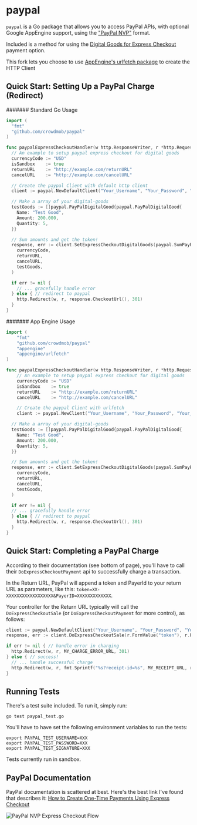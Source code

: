 paypal
======

`paypal` is a Go package that allows you to access PayPal APIs, with optional Google AppEngine support, using the  ["PayPal NVP"](https://cms.paypal.com/us/cgi-bin/?cmd=_render-content&content_ID=developer/e_howto_api_nvp_NVPAPIOverview#id09C2F0G0C7U) format.

Included is a method for using the [Digital Goods for Express Checkout](https://cms.paypal.com/us/cgi-bin/?cmd=_render-content&content_ID=developer/e_howto_api_IntegratingExpressCheckoutDG) payment option.

This fork lets you choose to use [AppEngine's urlfetch package](https://developers.google.com/appengine/docs/go/urlfetch/overview) to create the HTTP Client

Quick Start: Setting Up a PayPal Charge (Redirect)
---

####### Standard Go Usage
```go
import (
  "fmt"
  "github.com/crowdmob/paypal"
)

func paypalExpressCheckoutHandler(w http.ResponseWriter, r *http.Request) {
  // An example to setup paypal express checkout for digital goods
  currencyCode := "USD"
  isSandbox    := true
  returnURL    := "http://example.com/returnURL"
  cancelURL    := "http://example.com/cancelURL"

  // Create the paypal Client with default http client
  client := paypal.NewDefaultClient("Your_Username", "Your_Password", "Your_Signature", isSandbox)

  // Make a array of your digital-goods
  testGoods := []paypal.PayPalDigitalGood{paypal.PayPalDigitalGood{
    Name: "Test Good",
    Amount: 200.000,
    Quantity: 5,
  }}

  // Sum amounts and get the token!
  response, err := client.SetExpressCheckoutDigitalGoods(paypal.SumPayPalDigitalGoodAmounts(&testGoods),
    currencyCode,
    returnURL,
    cancelURL,
    testGoods,
  )

  if err != nil {
    // ... gracefully handle error
  } else { // redirect to paypal
    http.Redirect(w, r, response.CheckoutUrl(), 301)
  }
}
```

####### App Engine Usage
```go
import (
	"fmt"
	"github.com/crowdmob/paypal"
	"appengine"
	"appengine/urlfetch"
)

func paypalExpressCheckoutHandler(w http.ResponseWriter, r *http.Request) {
	// An example to setup paypal express checkout for digital goods
	currencyCode := "USD"
	isSandbox    := true
	returnURL    := "http://example.com/returnURL"
	cancelURL    := "http://example.com/cancelURL"

	// Create the paypal Client with urlfetch
	client := paypal.NewClient("Your_Username", "Your_Password", "Your_Signature", urlfetch.Client(appengine.NewContext(r)), isSandbox)

  // Make a array of your digital-goods
  testGoods := []paypal.PayPalDigitalGood{paypal.PayPalDigitalGood{
    Name: "Test Good",
    Amount: 200.000,
    Quantity: 5,
  }}

  // Sum amounts and get the token!
  response, err := client.SetExpressCheckoutDigitalGoods(paypal.SumPayPalDigitalGoodAmounts(&testGoods),
    currencyCode,
    returnURL,
    cancelURL,
    testGoods,
  )

  if err != nil {
  // ... gracefully handle error
  } else { // redirect to paypal
    http.Redirect(w, r, response.CheckoutUrl(), 301)
  }
}
```

Quick Start: Completing a PayPal Charge
---
According to their documentation (see bottom of page), you'll have to call their `DoExpressCheckoutPayment` api to successfully charge a transaction.

In the Return URL, PayPal will append a token and PayerId to your return URL as parameters, like this: `token=XX-XXXXXXXXXXXXXXXXXX&PayerID=XXXXXXXXXXXXX`.

Your controller for the Return URL typically will call the `DoExpressCheckoutSale` (or `DoExpressCheckoutPayment` for more control), as follows:

```go
client := paypal.NewDefaultClient("Your_Username", "Your_Password", "Your_Signature", isSandbox)
response, err := client.DoExpressCheckoutSale(r.FormValue("token"), r.FormValue("PayerID"), "USD", AMOUNT_OF_SALE)

if err != nil { // handle error in charging
  http.Redirect(w, r, MY_CHARGE_ERROR_URL, 301)
} else { // success!
  // ... handle successful charge
  http.Redirect(w, r, fmt.Sprintf("%s?receipt-id=%s", MY_RECEIPT_URL, response.Values["PAYMENTREQUEST_0_TRANSACTIONID"][0]), 301)
}
```


Running Tests
---
There's a test suite included.  To run it, simply run:

    go test paypal_test.go

You'll have to have set the following environment variables to run the tests:

    export PAYPAL_TEST_USERNAME=XXX
    export PAYPAL_TEST_PASSWORD=XXX
    export PAYPAL_TEST_SIGNATURE=XXX

Tests currently run in sandbox.


PayPal Documentation
---

PayPal documentation is scattered at best.  Here's the best link I've found that describes it: [How to Create One-Time Payments Using Express Checkout](https://developer.paypal.com/webapps/developer/docs/classic/express-checkout/ht_ec-singleItemPayment-curl-etc/ "How to Create One-Time Payments Using Express Checkout")

![PayPal NVP Express Checkout Flow](https://www.paypalobjects.com/webstatic/en_US/developer/docs/ec/sandboxEC.gif)

